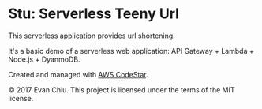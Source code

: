 # Stu: Serverless Teeny Url

This serverless application provides url shortening.

It's a basic demo of a serverless web application: API Gateway + Lambda + Node.js + DyanmoDB.

Created and managed with [AWS CodeStar](https://aws.amazon.com/codestar).

&copy; 2017 Evan Chiu. This project is licensed under the terms of the MIT license.
